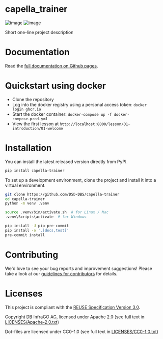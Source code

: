 <!--
 ~ Copyright DB InfraGO AG and contributors
 ~ SPDX-License-Identifier: Apache-2.0
 -->

# capella_trainer

![image](https://github.com/DSD-DBS/capella-trainer/actions/workflows/build-test-publish.yml/badge.svg)
![image](https://github.com/DSD-DBS/capella-trainer/actions/workflows/lint.yml/badge.svg)

Short one-line project description

# Documentation

Read the [full documentation on Github pages](https://dsd-dbs.github.io/capella-trainer).

# Quickstart using docker
- Clone the repository
- Log into the docker registry using a personal access token: `docker login ghcr.io`
- Start the docker container: `docker-compose up -f docker-compose.prod.yml`
- View the first lesson at `http://localhost:8000/lesson/01-introduction/01-welcome`

# Installation

You can install the latest released version directly from PyPI.

```sh
pip install capella-trainer
```

To set up a development environment, clone the project and install it into a
virtual environment.

```sh
git clone https://github.com/DSD-DBS/capella-trainer
cd capella-trainer
python -m venv .venv

source .venv/bin/activate.sh  # for Linux / Mac
.venv\Scripts\activate  # for Windows

pip install -U pip pre-commit
pip install -e '.[docs,test]'
pre-commit install
```

# Contributing

We'd love to see your bug reports and improvement suggestions! Please take a
look at our [guidelines for contributors](CONTRIBUTING.md) for details.

# Licenses

This project is compliant with the
[REUSE Specification Version 3.0](https://git.fsfe.org/reuse/docs/src/commit/d173a27231a36e1a2a3af07421f5e557ae0fec46/spec.md).

Copyright DB InfraGO AG, licensed under Apache 2.0 (see full text in
[LICENSES/Apache-2.0.txt](LICENSES/Apache-2.0.txt))

Dot-files are licensed under CC0-1.0 (see full text in
[LICENSES/CC0-1.0.txt](LICENSES/CC0-1.0.txt))
